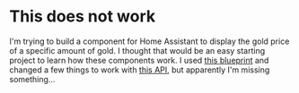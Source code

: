 # This does not work

I'm trying to build a component for Home Assistant to display the gold price of a specific amount of gold.
I thought that would be an easy starting project to learn how these components work.
I used [this blueprint](https://github.com/custom-components/integration_blueprint/) and changed a few things to work with [this API](https://www.goldapi.io/),
but apparently I'm missing something...
